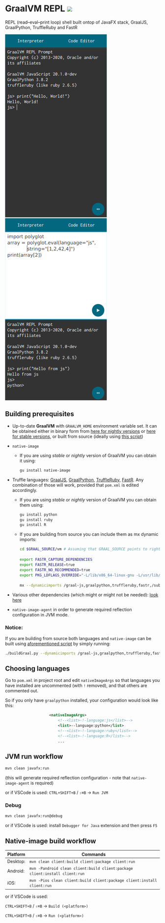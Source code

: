# GraalVM REPL ![](https://github.com/lazar-mitrovic/GraalREPL/actions/workflows/build-linux-gate.yml/badge.svg)
REPL (read–eval–print loop) shell built ontop of JavaFX stack, GraalJS, GraalPython, TruffleRuby and FastR

![GraalVM REPL](preview1.png)
![GraalVM REPL](preview2.png)

## Building prerequisites
* Up-to-date **GraalVM** with `GRAALVM_HOME` environment variable set. It can be obtained either in binary form from [here for nightly versions](https://github.com/graalvm/graalvm-ce-dev-builds/releases) or [here for stable versions](https://github.com/graalvm/graalvm-ce-builds/releases), or built from source (ideally using [this script](https://gist.github.com/lazar-mitrovic/94430814332adae7d5eaf51907b77379))

* `native-image`
    * If you are using *stable* or *nightly* version of GraalVM you can obtain it using:

        ```bash
        gu install native-image
        ```

* Truffle languages: [GraalJS](https://github.com/graalvm/graaljs), [GraalPython](https://github.com/graalvm/graalpython), [TruffleRuby](https://github.com/oracle/truffleruby), [FastR](https://github.com/oracle/fastr). Any combination of those will work, provided that `pom.xml` is edited accordingly.

    * If you are using *stable* or *nightly* version of GraalVM you can obtain them using:

        ```bash
        gu install python
        gu install ruby
        gu install R
        ```

    * If you are building from source you can include them as mx dynamic imports:

        ```bash
        cd $GRAAL_SOURCE/vm # Assuming that GRAAL_SOURCE points to right location

        export FASTR_CAPTURE_DEPENDENCIES
        export FASTR_RELEASE=true
        export FASTR_NO_RECOMMENDED=true
        export PKG_LDFLAGS_OVERRIDE="-L/lib/x86_64-linux-gnu -L/usr/lib/x86_64-linux-gnu"

        mx --dynamicimports /graal-js,graalpython,truffleruby,fastr,/substratevm build
        ```
* Various other dependencies (which might or might not be needed): [look here](https://gist.github.com/lazar-mitrovic/94430814332adae7d5eaf51907b77379#file-buildgraal-py-L28-L69)

* `native-image-agent` in order to generate required reflection configuration in JVM mode.

### Notice:
If you are building from source both languages and `native-image` can be built using [aforementioned script](https://gist.github.com/lazar-mitrovic/94430814332adae7d5eaf51907b77379) by simply running:

```bash
./buildGraal.py --dynamicimports /graal-js,graalpython,truffleruby,fastr,/substratevm
```

## Choosing languages

Go to `pom.xml` in project root and edit `nativeImageArgs` so that languages you have installed are uncommented (with `!` removed), and that others are commented out.

So if you only have `graalpython` installed, your configuration would look like this:
```xml
                    <nativeImageArgs>
                        <!--<list>-!-language:js</list>-->
                        <list>--language:python</list>
                        <!--<list>-!-language:ruby</list>-->
                        <!--<list>-!-language:R</list>-->
                        ...
```
## JVM run workflow
```bash
mvn clean javafx:run
```

(this will generate required reflection configuration - note that `native-image-agent` is required)

or if VSCode is used: `CTRL+SHIFT+B` / `⇧⌘B` -> `Run JVM`

### Debug
```bash
mvn clean javafx:run@debug
```

or if VSCode is used: install `Debugger for Java` extension and then press `F5`

## Native-image build workflow
|  Platform | Commands  |
|----------	|---|
| Desktop: 	|`mvn clean client:build client:package client:run`|
| Android: 	|`mvn -Pandroid clean client:build client:package client:install client:run`|
| iOS:      |`mvn -Pios clean client:build client:package client:install client:run`|

or if VSCode is used:

`CTRL+SHIFT+B` / `⇧⌘B` -> `Build (<platform>)`

`CTRL+SHIFT+B` / `⇧⌘B` -> `Run (<platform>)`
